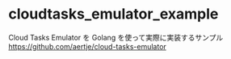 # cloudtasks_emulator_example

Cloud Tasks Emulator を Golang を使って実際に実装するサンプル
https://github.com/aertje/cloud-tasks-emulator
